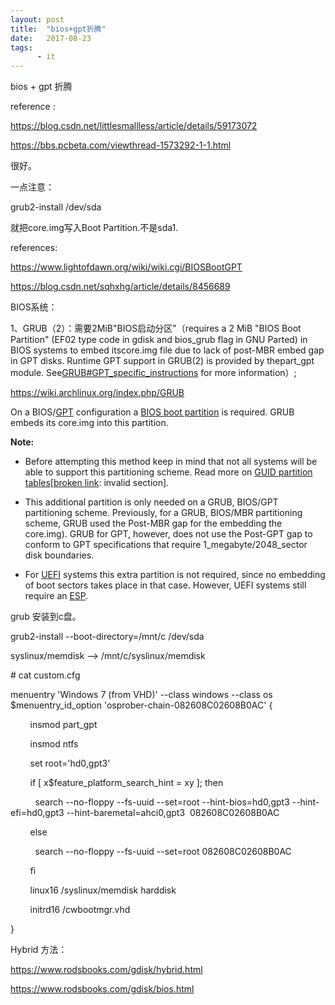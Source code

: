 ```yaml
---
layout: post
title:  "bios+gpt折腾"
date:   2017-08-23
tags:
      - it
---
```



bios + gpt 折腾

reference :

https://blog.csdn.net/littlesmallless/article/details/59173072

https://bbs.pcbeta.com/viewthread-1573292-1-1.html

很好。

一点注意：

grub2-install /dev/sda

就把core.img写入Boot Partition.不是sda1.

references:

https://www.lightofdawn.org/wiki/wiki.cgi/BIOSBootGPT

https://blog.csdn.net/sqhxhg/article/details/8456689

BIOS系统：

1、GRUB（2）：需要2MiB"BIOS启动分区"（requires a 2 MiB \"BIOS Boot
Partition\" (EF02 type code in gdisk and bios_grub flag in GNU Parted)
in BIOS systems to embed itscore.img file due to lack of post-MBR embed
gap in GPT disks. Runtime GPT support in GRUB(2) is provided by
thepart_gpt module.
See[GRUB#GPT_specific_instructions](https://wiki.archlinux.org/index.php/GRUB#GPT_specific_instructions)
for more information）;



https://wiki.archlinux.org/index.php/GRUB

On a BIOS/[GPT](https://wiki.archlinux.org/index.php/GPT) configuration
a [BIOS boot
partition](https://www.gnu.org/software/grub/manual/html_node/BIOS-installation.html)
is required. GRUB embeds its core.img into this partition.

**Note:**

-   Before attempting this method keep in mind that not all systems will
    be able to support this partitioning scheme. Read more on [GUID
    partition
    tables](https://wiki.archlinux.org/index.php/GUID_Partition_Table#BIOS_systems)\[[broken
    link](https://wiki.archlinux.org/index.php/ArchWiki:Requests#Broken_section_links):
    invalid section\].

-   This additional partition is only needed on a GRUB, BIOS/GPT
    partitioning scheme. Previously, for a GRUB, BIOS/MBR partitioning
    scheme, GRUB used the Post-MBR gap for the embedding the core.img).
    GRUB for GPT, however, does not use the Post-GPT gap to conform to
    GPT specifications that require 1_megabyte/2048_sector disk
    boundaries.

-   For [UEFI](https://wiki.archlinux.org/index.php/UEFI) systems this
    extra partition is not required, since no embedding of boot sectors
    takes place in that case. However, UEFI systems still require an
    [ESP](https://wiki.archlinux.org/index.php/ESP).

grub 安装到c盘。

grub2-install \--boot-directory=/mnt/c /dev/sda

syslinux/memdisk \--\> /mnt/c/syslinux/memdisk 

\# cat custom.cfg

menuentry \'Windows 7 (from VHD)\' \--class windows \--class os
\$menuentry_id_option \'osprober-chain-082608C02608B0AC\' {

        insmod part_gpt

        insmod ntfs

        set root=\'hd0,gpt3\'

        if \[ x\$feature_platform_search_hint = xy \]; then

          search
\--no-floppy \--fs-uuid \--set=root \--hint-bios=hd0,gpt3 \--hint-efi=hd0,gpt3 \--hint-baremetal=ahci0,gpt3 
082608C02608B0AC

        else

          search \--no-floppy \--fs-uuid \--set=root 082608C02608B0AC

        fi

        linux16 /syslinux/memdisk harddisk

        initrd16 /cwbootmgr.vhd

}



Hybrid 方法：

https://www.rodsbooks.com/gdisk/hybrid.html

https://www.rodsbooks.com/gdisk/bios.html



